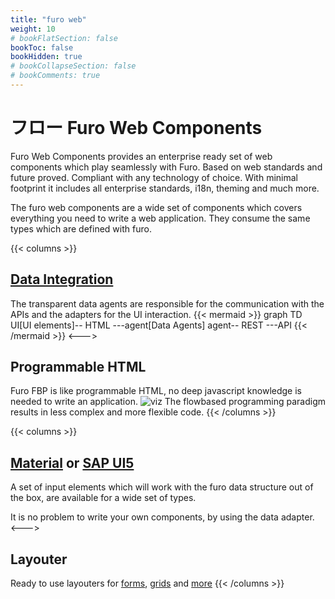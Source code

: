 ```yaml
---
title: "furo web"
weight: 10
# bookFlatSection: false
bookToc: false
bookHidden: true
# bookCollapseSection: false
# bookComments: true
---
```


# フロー Furo Web Components

Furo Web Components provides an enterprise ready set of web components which play seamlessly with Furo. 
Based on web standards and future proved. Compliant with any technology of choice. 
With minimal footprint it includes all enterprise standards, i18n, theming and much more.

The furo web components are a wide set of components which covers everything you need to write a web application.
They consume the same types which are defined with furo.

{{< columns >}}
## [Data Integration](https://components.furo.pro/?t=furo-data)
The transparent data agents are responsible for the communication with the APIs and the adapters for the UI interaction.
{{< mermaid >}}
graph TD
UI[UI elements]-- HTML ---agent[Data Agents]
agent-- REST ---API
{{< /mermaid >}}
<--->

## Programmable HTML
Furo FBP is like programmable HTML, no deep javascript knowledge is needed to write an application.
![viz](/viz.png)
The flowbased programming paradigm results in less complex and more flexible code. 
{{< /columns >}}

{{< columns >}}
## [Material](https://components.furo.pro/?t=furo-data-input) or [SAP UI5](https://components.furo.pro/?t=furo-ui5)
A set of input elements which will work with the furo data structure out of the box, are available for a wide set of types.

It is no problem to write your own components, by using the data adapter.
<--->
## Layouter
Ready to use layouters for [forms](https://components.furo.pro/?t=demo-FuroFormLayouter-0), [grids](https://components.furo.pro/?t=demo-FuroZGrid-0) and [more](https://components.furo.pro/?t=furo-layout)
{{< /columns >}}
